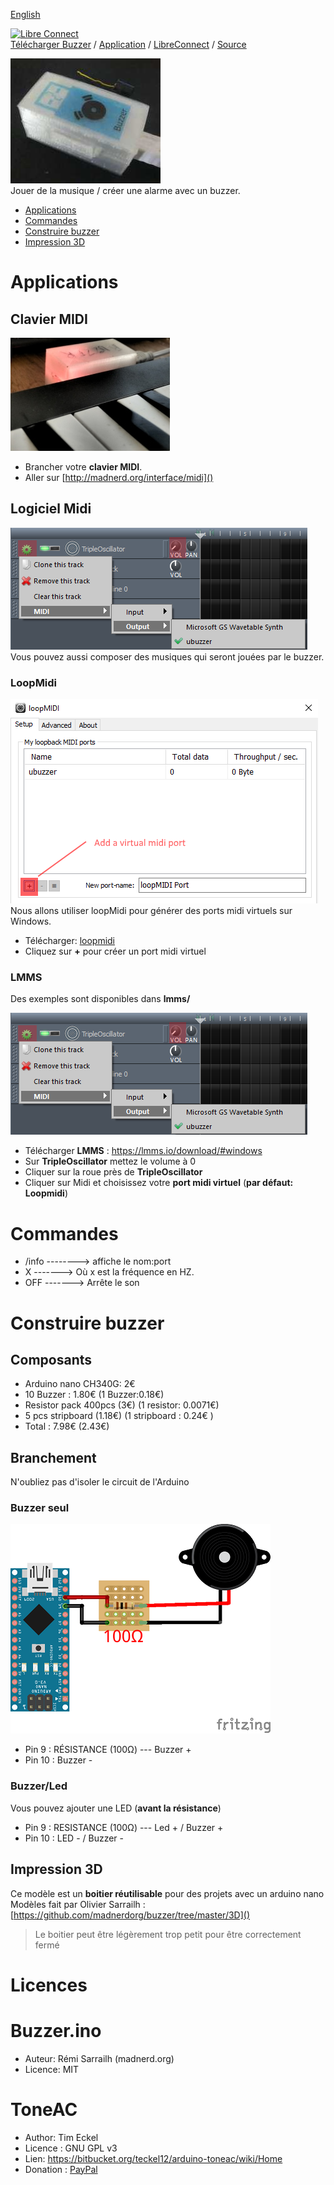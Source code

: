 [English](https://madnerdorg.github.io/buzzer/)

[![Libre Connect](https://madnerdorg.github.io/libreconnect/doc/img/libreconnect_devices_banner.png)](https://madnerdorg.github.io/libreconnect/doc/fr/devices)   
[Télécharger Buzzer](https://github.com/madnerdorg/buzzer/archive/master.zip) / [Application](http://madnerd.org/interface/midi)     /   [LibreConnect](https://madnerdorg.github.io/libreconnect/) / [Source](https://github.com/madnerdorg/buzzer) 

![Midi Buzzer](doc/buzzer_photo.jpg)  
Jouer de la musique / créer une alarme avec un buzzer.

- [Applications](#applications)
- [Commandes](#commandes)
- [Construire buzzer](#construire-buzzer)
- [Impression 3D](#impression-3d)

# Applications

## Clavier MIDI
![Midi Buzzer](doc/buzzer_photo2.jpg)  
* Brancher votre **clavier MIDI**.
* Aller sur [http://madnerd.org/interface/midi]()

## Logiciel Midi
![buzzer on LMMS](doc/buzzer_lmms.png)
Vous pouvez aussi composer des musiques qui seront jouées par le buzzer.   

### LoopMidi
![LoopMidi Add Midi Port](doc/loopMidi.png)     
Nous allons utiliser loopMidi pour générer des ports midi virtuels sur Windows.
* Télécharger: [loopmidi](http://www.tobias-erichsen.de/software/loopmidi.html)   
* Cliquez sur **+** pour créer un port midi virtuel

### LMMS
Des exemples sont disponibles dans **lmms/**

![buzzer on LMMS](https://github.com/madnerdorg/buzzer/raw/master/doc/buzzer_lmms.png)
* Télécharger **LMMS** : https://lmms.io/download/#windows
* Sur **TripleOscillator** mettez le volume à 0
* Cliquer sur la roue près de **TripleOscillator**
* Cliquer sur Midi et choisissez votre **port midi virtuel** (**par défaut: Loopmidi**)

# Commandes
* /info --------> affiche le nom:port    
* X -------> Où x est la fréquence en HZ.
* OFF -------> Arrête le son    

# Construire buzzer

## Composants
* Arduino nano CH340G: 2€    
* 10 Buzzer : 1.80€  (1 Buzzer:0.18€)  
* Resistor pack 400pcs (3€) (1 resistor: 0.0071€) 
* 5 pcs stripboard (1.18€) (1 stripboard : 0.24€ )  
* Total : 7.98€ (2.43€)   

## Branchement
N'oubliez pas d'isoler le circuit de l'Arduino  
### Buzzer seul
![UBuzzer Wiring](doc/buzzer_wiring.png)   
* Pin 9 : RÉSISTANCE (100Ω) --- Buzzer +   
* Pin 10 : Buzzer -    

### Buzzer/Led
Vous pouvez ajouter une LED (**avant la résistance**)
* Pin 9 : RESISTANCE (100Ω) --- Led + / Buzzer +   
* Pin 10 : LED - / Buzzer -    

## Impression 3D
Ce modèle est un **boitier réutilisable** pour des projets avec un arduino nano    
Modèles fait par Olivier Sarrailh : [https://github.com/madnerdorg/buzzer/tree/master/3D]()

> Le boitier peut être légèrement trop petit pour être correctement fermé

# Licences
# Buzzer.ino
* Auteur: Rémi Sarrailh (madnerd.org)   
* Licence: MIT

# ToneAC
* Author: Tim Eckel
* Licence : GNU GPL v3
* Lien: https://bitbucket.org/teckel12/arduino-toneac/wiki/Home
* Donation : [PayPal](https://bitbucket.org/teckel12/arduino-toneac/wiki/Home#!show-your-appreciation)

